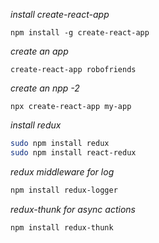 *install create-react-app* 

`npm install -g create-react-app`

*create an app*

`create-react-app robofriends`

*create an npp -2*

`npx create-react-app my-app`

*install redux*
```bash
sudo npm install redux
sudo npm install react-redux

```

*redux middleware for log*
```bash
npm install redux-logger

```

*redux-thunk for async actions*
```bash
npm install redux-thunk
```

